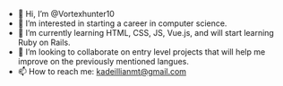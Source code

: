 - 👋 Hi, I’m @Vortexhunter10
- 👀 I’m interested in starting a career in computer science.
- 🌱 I’m currently learning HTML, CSS, JS, Vue.js, and will start learning Ruby on Rails.
- 💞️ I’m looking to collaborate on entry level projects that will help me improve on the previously mentioned langues.
- 📫 How to reach me: kadeillianmt@gmail.com

<!---
Vortexhunter10/Vortexhunter10 is a ✨ special ✨ repository because its `README.md` (this file) appears on your GitHub profile.
You can click the Preview link to take a look at your changes.
--->
